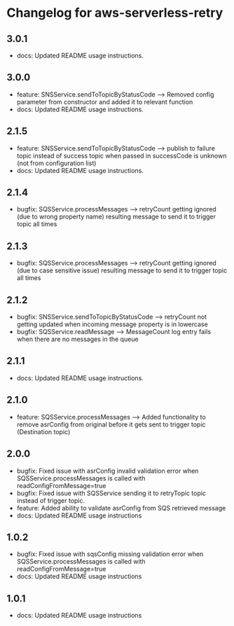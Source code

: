 # Changelog for aws-serverless-retry
<!--LATEST=3.0.1-->
<!--ENTRYINSERT-->

## 3.0.1
* docs: Updated README usage instructions.

## 3.0.0
* feature: SNSService.sendToTopicByStatusCode --> Removed config parameter from constructor and added it to relevant function  
* docs: Updated README usage instructions.

## 2.1.5
* feature: SNSService.sendToTopicByStatusCode --> publish to failure topic instead of success topic when passed in successCode is unknown (not from configuration list) 
* docs: Updated README usage instructions.

## 2.1.4
* bugfix: SQSService.processMessages --> retryCount getting ignored (due to wrong property name) resulting message to send it to trigger topic all times

## 2.1.3
* bugfix: SQSService.processMessages --> retryCount getting ignored (due to case sensitive issue) resulting message to send it to trigger topic all times

## 2.1.2
* bugfix: SNSService.sendToTopicByStatusCode --> retryCount not getting updated when incoming message property is in lowercase
* bugfix: SQSService.readMessage --> MessageCount log entry fails when there are no messages in the queue

## 2.1.1
* docs: Updated README usage instructions.

## 2.1.0
* feature: SQSService.processMessages --> Added functionality to remove asrConfig from original before it gets sent to trigger topic (Destination topic)

## 2.0.0
* bugfix: Fixed issue with asrConfig invalid validation error when SQSService.processMessages is called  with readConfigFromMessage=true
* bugfix: Fixed issue with SQSService sending it to retryTopic topic instead of trigger topic.
* feature: Added ability to validate asrConfig from SQS retrieved message 
* docs: Updated README usage instructions

## 1.0.2
* bugfix: Fixed issue with sqsConfig missing validation error when SQSService.processMessages is called with readConfigFromMessage=true
* docs: Updated README usage instructions 

## 1.0.1
* docs: Updated README usage instructions
